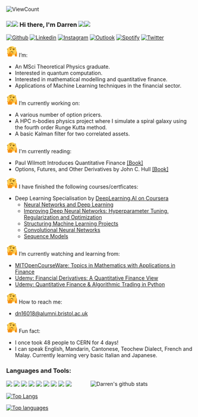![ViewCount](https://views.whatilearened.today/views/github/dazzabaijan/dazzabaijan.svg?cache=remove)

### <img src="https://raw.githubusercontent.com/iampavangandhi/iampavangandhi/master/gifs/Hi.gif" width="30px"><img src="https://raw.githubusercontent.com/iampavangandhi/iampavangandhi/master/gifs/emoji.gif" width="30px"> Hi there, I'm Darren <img src="https://raw.githubusercontent.com/iampavangandhi/iampavangandhi/master/gifs/emoji.gif" width="30px"><img src="https://raw.githubusercontent.com/iampavangandhi/iampavangandhi/master/gifs/Hi.gif" width="30px">

[![Github](https://img.shields.io/badge/-Github-333?style=flat&logo=Github&logoColor=white)](https://github.com/dazzabaijan)
[![Linkedin](https://img.shields.io/badge/-LinkedIn-blue?style=flat&logo=Linkedin&logoColor=white)](https://www.linkedin.com/in/darrendqng/)
[![Instagram](https://img.shields.io/badge/-Instagram-c13584?style=flat&labelColor=c13584&logo=instagram&logoColor=white)](https://www.instagram.com/dazzabaijan/)
[![Outlook](https://img.shields.io/badge/Gmail-D14836?style=for-the-badge&logo=gmail&logoColor=white)](mailto:dn16018@alumni.bristol.ac.uk)
[![Spotify](https://img.shields.io/badge/-Spotify-1DB954?style=flat&logo=Spotify&logoColor=white)](https://open.spotify.com/playlist/7wFTkZYytIQLoaijCWjGzh)
[![Twitter](https://img.shields.io/badge/-Twitter-1DA1F2?style=flat&logo=Twitter&logoColor=white)](https://twitter.com/dazzabaijan)

<img src="https://raw.githubusercontent.com/dazzabaijan/dazzabaijan/main/thinking-emoji.gif" width="30px"> I’m:
- An MSci Theoretical Physics graduate.
- Interested in quantum computation.
- Interested in mathematical modelling and quantitative finance.
- Applications of Machine Learning techniques in the financial sector.

<img src="https://raw.githubusercontent.com/dazzabaijan/dazzabaijan/main/thinking-emoji.gif" width="30px"> I’m currently working on:
- A various number of option pricers.
- A HPC n-bodies physics project where I simulate a spiral galaxy using the fourth order Runge Kutta method.
- A basic Kalman filter for two correlated assets.

<img src="https://raw.githubusercontent.com/dazzabaijan/dazzabaijan/main/thinking-emoji.gif" width="30px"> I'm currently reading:
- Paul Wilmott Introduces Quantitative Finance [[Book]](https://www.wiley.com/en-gb/Paul+Wilmott+Introduces+Quantitative+Finance%2C+2nd+Edition-p-9781118836798)
- Options, Futures, and Other Derivatives by John C. Hull [[Book]](https://www.pearson.com/us/higher-education/program/Hull-Options-Futures-and-Other-Derivatives-10th-Edition/PGM333301.html)

<img src="https://raw.githubusercontent.com/dazzabaijan/dazzabaijan/main/thinking-emoji.gif" width="30px"> I have finished the following courses/certficates:
- Deep Learning Specialisation by [DeepLearning.AI on Coursera](https://www.coursera.org/specializations/deep-learning) 
  - [Neural Networks and Deep Learning](https://www.coursera.org/learn/neural-networks-deep-learning)
  - [Improving Deep Neural Networks: Hyperparameter Tuning, Regularization and Optimization](https://www.coursera.org/learn/deep-neural-network)
  - [Structuring Machine Learning Projects](https://www.coursera.org/learn/machine-learning-projects)
  - [Convolutional Neural Networks](https://www.coursera.org/learn/convolutional-neural-networks)
  - [Sequence Models](https://www.coursera.org/learn/nlp-sequence-models)

<img src="https://raw.githubusercontent.com/dazzabaijan/dazzabaijan/main/thinking-emoji.gif" width="30px"> I’m currently watching and learning from:
- [MITOpenCourseWare: Topics in Mathematics with Applications in Finance](https://ocw.mit.edu/courses/mathematics/18-s096-topics-in-mathematics-with-applications-in-finance-fall-2013/video-lectures/)
- [Udemy: Financial Derivatives: A Quantitative Finance View](https://www.udemy.com/course/financial-derivatives/)
- [Udemy: Quantitative Finance & Algorithmic Trading in Python](https://www.udemy.com/course/quantitative-finance-algorithmic-trading-in-python/)

<img src="https://raw.githubusercontent.com/dazzabaijan/dazzabaijan/main/thinking-emoji.gif" width="30px"> How to reach me:
- [dn16018@alumni.bristol.ac.uk](mailto:dn16018@alumni.bristol.ac.uk)

<img src="https://raw.githubusercontent.com/dazzabaijan/dazzabaijan/main/thinking-emoji.gif" width="30px"> Fun fact:
- I once took 48 people to CERN for 4 days!
- I can speak English, Mandarin, Cantonese, Teochew Dialect, French and Malay. Currently learning very basic Italian and Japanese.


### Languages and Tools:

<p>
  <img width="55%" align="right" alt="Darren's github stats" src="https://github-readme-stats.vercel.app/api?username=dazzabaijan&show_icons=true&hide_border=true"/>
  <!-- Your languages and tools. Be careful with the alignment. 
  You can use this sites to get logos: https://www.vectorlogo.zone or https://simpleicons.org/
  -->
  <code><img width="10%" src="https://www.vectorlogo.zone/logos/python/python-ar21.svg"></code>
  <code><img width="10%" src="https://www.vectorlogo.zone/logos/numpy/numpy-ar21.svg"></code>
  <code><img width="10%" src="https://www.vectorlogo.zone/logos/jupyter/jupyter-ar21.svg"></code>
  <code><img width="10%" src="https://www.vectorlogo.zone/logos/json/json-ar21.svg"></code>
  <code><img width="10%" src="https://www.vectorlogo.zone/logos/elastic/elastic-ar21.svg"></code>
  <code><img width="10%" src="https://www.vectorlogo.zone/logos/git-scm/git-scm-ar21.svg"></code>
  <code><img width="10%" src="https://www.vectorlogo.zone/logos/github/github-ar21.svg"></code>
  <code><img width="10%" src="https://www.vectorlogo.zone/logos/gitlab/gitlab-ar21.svg"></code>
  <code><img width="10%" src="https://www.vectorlogo.zone/logos/visualstudio_code/visualstudio_code-ar21.svg"></code>
  
  [![Top Langs](https://github-readme-stats.vercel.app/api/top-langs/?username=dazzabaijan&exclude_repo=Deep_Learning_Specialization_Coursera)](https://github.com/anuraghazra/github-readme-stats)

  [![Top languages](https://github-readme-stats.vercel.app/api?username=dazzabaijan)](https://github.com/anuraghazra/github-readme-stats)

</p>

<!--
**dazzabaijan/dazzabaijan** is a ✨ _special_ ✨ repository because its `README.md` (this file) appears on your GitHub profile.

Here are some ideas to get you started:

- 🔭 I’m currently working on ...
- 🌱 I’m currently learning ...
- 👯 I’m looking to collaborate on ...
- 🤔 I’m looking for help with ...
- 💬 Ask me about ...
- 📫 How to reach me: ...
- 😄 Pronouns: ...
- ⚡ Fun fact: ...
-->
